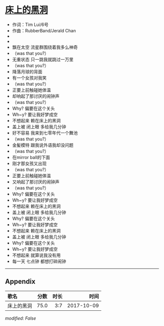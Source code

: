 # [床上的黑洞](https://music.163.com/song?id=509098884)

* 作词：Tim Lui/6号
* 作曲：RubberBand/Jerald Chan
*
*
* 飘在太空 流星群围绕着我多么神奇
* （was that you?）
* 无重状态 只一跳我就跳过一万里
* （was that you?）
* 降落月球的背面
* 有一个女孩对我笑
* （was that you?）
* 正要上前触碰她体温
* 却响起了那讨厌的闹钟声
* （was that you?）
* Why? 偏要在这个关头
* Wh~y? 要让我好梦成空
* 不想起来 赖在床上的黑洞
* 盖上被 闭上眼 多给我几分钟
* 好不容易 我来到七零年代一个舞池
* （was that you?）
* 金髪模特 跟我说外语我却没问题
* （was that you?）
* 在mirror ball的下面
* 刚才那女孩又出现
* （was that you?）
* 正要上前触碰她体温
* 又响起了那讨厌的闹钟声
* （was that you?）
* Why? 偏要在这个关头
* Wh~y? 要让我好梦成空
* 不想起来 赖在床上的黑洞
* 盖上被 闭上眼 多给我几分钟
* Why? 偏要在这个关头
* Wh~y? 要让我好梦成空
* 不想起来 赖在床上的黑洞
* 盖上被 闭上眼 多给我几分钟
* Why? 偏要在这个关头
* Wh~y? 要让我好梦成空
* 不想起来 就算说我没有用
* 每一天 七点钟 都想打碎闹钟


---

## Appendix

|歌名|分数|时长|时间|
|:---|:---:|---:|---:|
|床上的黑洞|75.0|3:7|2017-10-09

*modified: False*